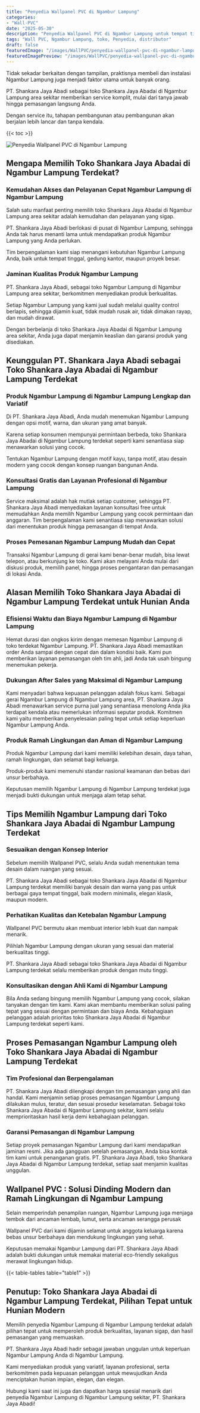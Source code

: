 ```yaml
---
title: "Penyedia Wallpanel PVC di Ngambur Lampung"
categories:
- "Wall-PVC"
date: "2025-05-30"
description: "Penyedia Wallpanel PVC di Ngambur Lampung untuk tempat tinggal, perkantoran, dan toko. Panel berkualitas, variasi motif, variasi warna elegan, dengan jasa instalasi ditangani oleh teknisi ahli serta kepastian resmi!|Layanan distribusi Wallpanel PVC di Ngambur Lampung untuk keperluan hunian, perkantoran, maupun ritel, dengan material unggulan dan instalasi oleh tenaga ahli ahli serta garansi resmi.|Alternatif Wallpanel PVC di Ngambur Lampung yang terbukti untuk rumah, office, serta toko, dengan panel berkualitas dan pemasangan oleh teknisi profesional dan garansi resmi.|Penjualan Wallpanel PVC di Ngambur Lampung bagi tempat tinggal, office, dan toko, dengan produk unggulan dan penempatan oleh teknisi profesional, dilengkapi beserta kepastian resmi.}"
tags: "Wall PVC, Ngambur Lampung, toko, Penyedia, distributor"
draft: false
featuredImage: "/images/WallPVC/penyedia-wallpanel-pvc-di-ngambur-lampung.png"
featuredImagePreview: "/images/WallPVC/penyedia-wallpanel-pvc-di-ngambur-lampung.png"
---
```


Tidak sekadar berkaitan dengan tampilan, praktisnya membeli dan instalasi Ngambur Lampung juga menjadi faktor utama untuk banyak orang.

PT. Shankara Jaya Abadi sebagai toko Shankara Jaya Abadai di Ngambur Lampung area sekitar memberikan service komplit, mulai dari tanya jawab hingga pemasangan langsung Anda.

Dengan service itu, tahapan pembangunan atau pembangunan akan berjalan lebih lancar dan tanpa kendala.

{{< toc >}}

![Penyedia Wallpanel PVC di Ngambur Lampung](/images/Wall-PVC/Penyedia-Wallpanel-PVC-di-Ngambur-Lampung.png)

## Mengapa Memilih Toko Shankara Jaya Abadai di Ngambur Lampung Terdekat?

### Kemudahan Akses dan Pelayanan Cepat Ngambur Lampung di Ngambur Lampung

Salah satu manfaat penting memilih toko Shankara Jaya Abadai di Ngambur Lampung area sekitar adalah kemudahan dan pelayanan yang sigap.

PT. Shankara Jaya Abadi berlokasi di pusat di Ngambur Lampung, sehingga Anda tak harus menanti lama untuk mendapatkan produk Ngambur Lampung yang Anda perlukan.

Tim berpengalaman kami siap menangani kebutuhan Ngambur Lampung Anda, baik untuk tempat tinggal, gedung kantor, maupun proyek besar.

### Jaminan Kualitas Produk Ngambur Lampung

PT. Shankara Jaya Abadi, sebagai toko Ngambur Lampung di Ngambur Lampung area sekitar, berkomitmen menyediakan produk berkualitas.

Setiap Ngambur Lampung yang kami jual sudah melalui quality control berlapis, sehingga dijamin kuat, tidak mudah rusak air, tidak dimakan rayap, dan mudah dirawat.

Dengan berbelanja di toko Shankara Jaya Abadai di Ngambur Lampung area sekitar, Anda juga dapat menjamin keaslian dan garansi produk yang disediakan.

## Keunggulan PT. Shankara Jaya Abadi sebagai Toko Shankara Jaya Abadai di Ngambur Lampung Terdekat

### Produk Ngambur Lampung di Ngambur Lampung Lengkap dan Variatif

Di PT. Shankara Jaya Abadi, Anda mudah menemukan Ngambur Lampung dengan opsi motif, warna, dan ukuran yang amat banyak.

Karena setiap konsumen mempunyai permintaan berbeda, toko Shankara Jaya Abadai di Ngambur Lampung terdekat seperti kami senantiasa siap menawarkan solusi yang cocok.

Tentukan Ngambur Lampung dengan motif kayu, tanpa motif, atau desain modern yang cocok dengan konsep ruangan bangunan Anda.

### Konsultasi Gratis dan Layanan Profesional di Ngambur Lampung

Service maksimal adalah hak mutlak setiap customer, sehingga PT. Shankara Jaya Abadi menyediakan layanan konsultasi free untuk memudahkan Anda memilih Ngambur Lampung yang cocok permintaan dan anggaran. Tim berpengalaman kami senantiasa siap menawarkan solusi dari menentukan produk hingga pemasangan di tempat Anda.

### Proses Pemesanan Ngambur Lampung Mudah dan Cepat

Transaksi Ngambur Lampung di gerai kami benar-benar mudah, bisa lewat telepon, atau berkunjung ke toko. Kami akan melayani Anda mulai dari diskusi produk, memilih panel, hingga proses pengantaran dan pemasangan di lokasi Anda.

## Alasan Memilih Toko Shankara Jaya Abadai di Ngambur Lampung Terdekat untuk Hunian Anda

### Efisiensi Waktu dan Biaya Ngambur Lampung di Ngambur Lampung

Hemat durasi dan ongkos kirim dengan memesan Ngambur Lampung di toko terdekat Ngambur Lampung. PT. Shankara Jaya Abadi memastikan order Anda sampai dengan cepat dan dalam kondisi baik. Kami pun memberikan layanan pemasangan oleh tim ahli, jadi Anda tak usah bingung menemukan pekerja.

### Dukungan After Sales yang Maksimal di Ngambur Lampung

Kami menyadari bahwa kepuasan pelanggan adalah fokus kami. Sebagai gerai Ngambur Lampung di Ngambur Lampung area, PT. Shankara Jaya Abadi menawarkan service purna jual yang senantiasa menolong Anda jika terdapat kendala atau memerlukan informasi seputar produk. Komitmen kami yaitu memberikan penyelesaian paling tepat untuk setiap keperluan Ngambur Lampung Anda.

### Produk Ramah Lingkungan dan Aman di Ngambur Lampung

Produk Ngambur Lampung dari kami memiliki kelebihan desain, daya tahan, ramah lingkungan, dan selamat bagi keluarga.

Produk-produk kami memenuhi standar nasional keamanan dan bebas dari unsur berbahaya.

Keputusan memilih Ngambur Lampung di Ngambur Lampung terdekat juga menjadi bukti dukungan untuk menjaga alam tetap sehat.

## Tips Memilih Ngambur Lampung dari Toko Shankara Jaya Abadai di Ngambur Lampung Terdekat

### Sesuaikan dengan Konsep Interior 

Sebelum memilih Wallpanel PVC, selalu Anda sudah menentukan tema desain dalam ruangan yang sesuai.

PT. Shankara Jaya Abadi sebagai toko Shankara Jaya Abadai di Ngambur Lampung terdekat memiliki banyak desain dan warna yang pas untuk berbagai gaya tempat tinggal, baik modern minimalis, elegan klasik, maupun modern.

### Perhatikan Kualitas dan Ketebalan Ngambur Lampung

 Wallpanel PVC  bermutu akan membuat interior lebih kuat dan nampak menarik.

Pilihlah Ngambur Lampung dengan ukuran yang sesuai dan material berkualitas tinggi.

PT. Shankara Jaya Abadi sebagai toko Shankara Jaya Abadai di Ngambur Lampung terdekat selalu memberikan produk dengan mutu tinggi.

### Konsultasikan dengan Ahli Kami di Ngambur Lampung

Bila Anda sedang bingung memilih Ngambur Lampung yang cocok, silakan tanyakan dengan tim kami. Kami akan membantu memberikan solusi paling tepat yang sesuai dengan permintaan dan biaya Anda. Kebahagiaan pelanggan adalah prioritas toko Shankara Jaya Abadai di Ngambur Lampung terdekat seperti kami.

## Proses Pemasangan Ngambur Lampung oleh Toko Shankara Jaya Abadai di Ngambur Lampung Terdekat

### Tim Profesional dan Berpengalaman

PT. Shankara Jaya Abadi dilengkapi dengan tim pemasangan yang ahli dan handal. Kami menjamin setiap proses pemasangan Ngambur Lampung dilakukan mulus, teratur, dan sesuai prosedur keselamatan. Sebagai toko Shankara Jaya Abadai di Ngambur Lampung sekitar, kami selalu memprioritaskan hasil kerja demi kebahagiaan pelanggan.

### Garansi Pemasangan di Ngambur Lampung

Setiap proyek pemasangan Ngambur Lampung dari kami mendapatkan jaminan resmi. Jika ada gangguan setelah pemasangan, Anda bisa kontak tim kami untuk penanganan gratis. PT. Shankara Jaya Abadi, toko Shankara Jaya Abadai di Ngambur Lampung terdekat, setiap saat menjamin kualitas unggulan.

##  Wallpanel PVC : Solusi Dinding Modern dan Ramah Lingkungan di Ngambur Lampung

Selain memperindah penampilan ruangan, Ngambur Lampung juga menjaga tembok dari ancaman lembab, lumut, serta ancaman serangga perusak

 Wallpanel PVC  dari kami dijamin selamat untuk anggota keluarga karena bebas unsur berbahaya dan mendukung lingkungan yang sehat.

Keputusan memakai Ngambur Lampung dari PT. Shankara Jaya Abadi adalah bukti dukungan untuk memakai material eco-friendly sekaligus merawat lingkungan hidup.

{{< table-tables table="table1" >}}

## Penutup: Toko Shankara Jaya Abadai di Ngambur Lampung Terdekat, Pilihan Tepat untuk Hunian Modern

Memilih penyedia Ngambur Lampung di Ngambur Lampung terdekat adalah pilihan tepat untuk memperoleh produk berkualitas, layanan sigap, dan hasil pemasangan yang memuaskan.

PT. Shankara Jaya Abadi hadir sebagai jawaban unggulan untuk keperluan Ngambur Lampung Anda di Ngambur Lampung.

Kami menyediakan produk yang variatif, layanan profesional, serta berkomitmen pada kepuasan pelanggan untuk mewujudkan Anda menciptakan hunian impian, elegan, dan elegan.

Hubungi kami saat ini juga dan dapatkan harga spesial menarik dari penyedia Ngambur Lampung di Ngambur Lampung sekitar, PT. Shankara Jaya Abadi!
